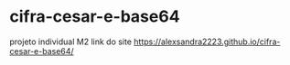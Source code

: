 # cifra-cesar-e-base64
projeto individual M2
link do site https://alexsandra2223.github.io/cifra-cesar-e-base64/
